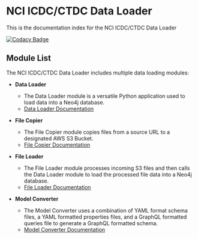 # NCI ICDC/CTDC Data Loader
This is the documentation index for the NCI ICDC/CTDC Data Loader

[![Codacy Badge](https://api.codacy.com/project/badge/Grade/f4d5afb8403642dbab917cb4aa4ef47d)](https://www.codacy.com/manual/FNLCR_2/icdc-dataloader?utm_source=github.com&amp;utm_medium=referral&amp;utm_content=CBIIT/icdc-dataloader&amp;utm_campaign=Badge_Grade)

## Module List
The NCI ICDC/CTDC Data Loader includes multiple data loading modules:

-   **Data Loader**
    -   The Data Loader module is a versatile Python application used to load data into a Neo4j database.
    -   [Data Loader Documentation](docs/data-loader.md)

-   **File Copier**
    -   The File Copier module copies files from a source URL to a designated AWS S3 Bucket.
    -   [File Copier Documentation](docs/file-copier.md)
    
-   **File Loader**
    -   The File Loader module processes incoming S3 files and then calls the Data Loader module to load the processed file data into a Neo4j database.
    -   [File Loader Documentation](docs/file-loader.md)
    
-   **Model Converter**
    -   The Model Converter uses a combination of YAML format schema files, a YAML formatted properties files, and a GraphQL formatted queries file to generate a GraphQL formatted schema.
    -   [Model Converter Documentation](docs/model-converter.md)
